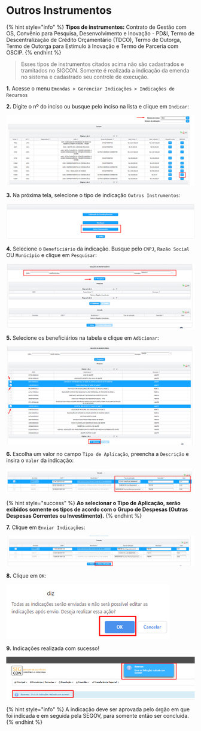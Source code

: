 # Outros Instrumentos

{% hint style="info" %}
**Tipos de instrumentos:** Contrato de Gestão com OS, Convênio para Pesquisa, Desenvolvimento e Inovação - PD\&I, Termo de Descentralização de Crédito Orçamentário (TDCO), Termo de Outorga, Termo de Outorga para Estímulo à Inovação e Termo de Parceria com OSCIP.
{% endhint %}

> Esses tipos de instrumentos citados acima não são cadastrados e tramitados no SIGCON. Somente é realizada a indicação da emenda no sistema e cadastrado seu controle de execução.



&#x20;  **1.** Acesse o menu `Emendas > Gerenciar Indicações > Indicações de Recursos`

&#x20;  **2.** Digite o nº do inciso ou busque pelo inciso na lista e clique em `Indicar`:&#x20;

![](<../../../.gitbook/assets/image (352) (1).png>)

&#x20; **3.** Na próxima tela, selecione o tipo de indicação `Outros Instrumentos`:

![](<../../../.gitbook/assets/image (355).png>)

**4.** Selecione o `Beneficiário` da indicação. Busque pelo `CNPJ`, `Razão Social` OU `Município` e clique em `Pesquisar`:

![](<../../../.gitbook/assets/image (350) (1).png>)

**5.** Selecione os beneficiários na tabela e clique em `Adicionar`:

![](<../../../.gitbook/assets/image (347) (1).png>)

**6.** Escolha um valor no campo `Tipo de Aplicação`, preencha a `Descrição` e insira o `Valor` da indicação:

![](<../../../.gitbook/assets/image (351).png>)

{% hint style="success" %}
**Ao selecionar o Tipo de Aplicação, serão exibidos somente os tipos de acordo com o Grupo de Despesas (Outras Despesas Correntes ou Investimento).**
{% endhint %}

**7.** Clique em `Enviar Indicações`:

![](<../../../.gitbook/assets/image (357).png>)

**8.** Clique em `OK`:

![](<../../../.gitbook/assets/image (354).png>)

**9.** Indicações realizada com sucesso!

![](<../../../.gitbook/assets/image (362).png>)



{% hint style="info" %}
A indicação deve ser aprovada pelo órgão em que foi indicada e em seguida pela SEGOV, para somente então ser concluída.
{% endhint %}
